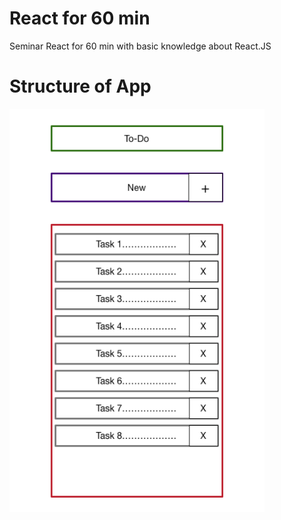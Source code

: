 # React for 60 min
Seminar React for 60 min with basic knowledge about React.JS
# Structure of App
![alt text](https://raw.githubusercontent.com/FullStack-Academy-Kiev/React60min/master/app.png)
